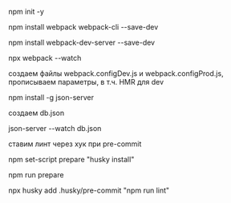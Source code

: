 npm init -y

npm install webpack webpack-cli --save-dev

npm install webpack-dev-server --save-dev

npx webpack --watch


создаем файлы webpack.configDev.js и webpack.configProd.js, прописываем параметры, в т.ч. HMR для dev


npm install -g json-server

создаем db.json

json-server --watch db.json


ставим линт через хук при pre-commit

npm set-script prepare "husky install" 

npm run prepare

npx husky add .husky/pre-commit "npm run lint"
